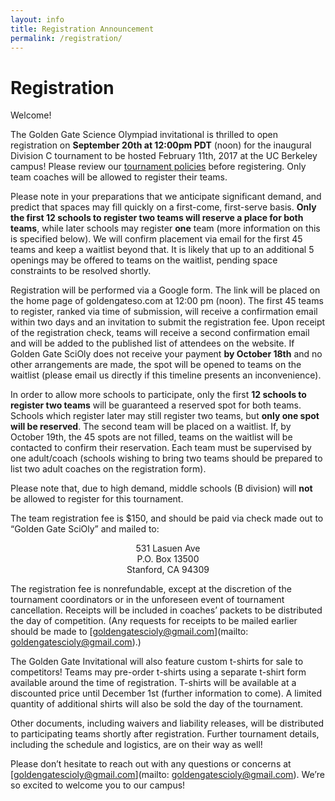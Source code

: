 ```yaml
---
layout: info
title: Registration Announcement
permalink: /registration/
---
```


# Registration

Welcome!

The Golden Gate Science Olympiad invitational is thrilled to open registration on **September 20th at 12:00pm PDT** (noon) for the inaugural Division C tournament to be hosted February 11th, 2017 at the UC Berkeley campus! Please review our [tournament policies](/details/) before registering. Only team coaches will be allowed to register their teams.

Please note in your preparations that we anticipate significant demand, and predict that spaces may fill quickly on a first-come, first-serve basis. **Only the first 12 schools to register two teams will reserve a place for both teams**, while later schools may register **one** team (more information on this is specified below). We will confirm placement via email for the first 45 teams and keep a waitlist beyond that. It is likely that up to an additional 5 openings may be offered to teams on the waitlist, pending space constraints to be resolved shortly.

Registration will be performed via a Google form. The link will be placed on the home page of goldengateso.com at 12:00 pm (noon). The first 45 teams to register, ranked via time of submission, will receive a confirmation email within two days and an invitation to submit the registration fee. Upon receipt of the registration check, teams will receive a second confirmation email and will be added to the published list of attendees on the website. If Golden Gate SciOly does not receive your payment **by October 18th** and no other arrangements are made, the spot will be opened to teams on the waitlist (please email us directly if this timeline presents an inconvenience).

In order to allow more schools to participate, only the first **12 schools to register two teams** will be guaranteed a reserved spot for both teams. Schools which register later may still register two teams, but **only one spot will be reserved**.  The second team will be placed on a waitlist. If, by October 19th, the 45 spots are not filled, teams on the waitlist will be contacted to confirm their reservation. Each team must be supervised by one adult/coach (schools wishing to bring two teams should be prepared to list two adult coaches on the registration form).

Please note that, due to high demand, middle schools (B division) will **not** be allowed to register for this tournament.

The team registration fee is $150, and should be paid via check made out to “Golden Gate SciOly” and mailed to:

<p align="center">
531 Lasuen Ave<br>
P.O. Box 13500<br>
Stanford, CA 94309
</p>

The registration fee is nonrefundable, except at the discretion of the tournament coordinators or in the unforeseen event of tournament cancellation. Receipts will be included in coaches’ packets to be distributed the day of competition. (Any requests for receipts to be mailed earlier should be made to [goldengatescioly@gmail.com](mailto: goldengatescioly@gmail.com).)

The Golden Gate Invitational will also feature custom t-shirts for sale to competitors! Teams may pre-order t-shirts using a separate t-shirt form available around the time of registration. T-shirts will be available at a discounted price until December 1st  (further information to come). A limited quantity of additional shirts will also be sold the day of the tournament.

Other documents, including waivers and liability releases, will be distributed to participating teams shortly after registration. Further tournament details, including the schedule and logistics, are on their way as well!

Please don’t hesitate to reach out with any questions or concerns at [goldengatescioly@gmail.com](mailto: goldengatescioly@gmail.com). We’re so excited to welcome you to our campus!
